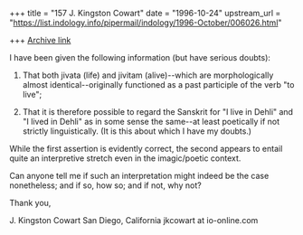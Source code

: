 +++
title = "157 J. Kingston Cowart"
date = "1996-10-24"
upstream_url = "https://list.indology.info/pipermail/indology/1996-October/006026.html"

+++
[Archive link](https://list.indology.info/pipermail/indology/1996-October/006026.html)

I have been given the following information (but have serious doubts):

1) That both jivata (life) and jivitam (alive)--which are morphologically
almost identical--originally functioned as a past participle of the verb "to
live"; 

2) That it is therefore possible to regard the Sanskrit for "I live in
Dehli" and "I lived in Dehli" as in some sense the same--at least poetically
if not strictly linguistically.  (It is this about which I have my doubts.)

While the first assertion is evidently correct, the second appears to entail
quite an interpretive stretch even in the imagic/poetic context.  

Can anyone tell me if such an interpretation might indeed be the case
nonetheless; and if so, how so; and if not, why not?

Thank you,

J. Kingston Cowart
San Diego, California
jkcowart at io-online.com





